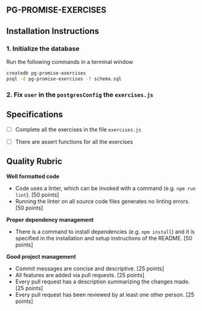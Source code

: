 ## PG-PROMISE-EXERCISES

## Installation Instructions

### 1. Initialize the database
Run the following commands in a terminal window
```bash
createdb pg-promise-exercises
psql -d pg-promise-exercises -f schema.sql
```

### 2. Fix `user` in the `postgresConfig` the `exercises.js`



## Specifications

- [ ] Complete all the exercises in the file `exercises.js`
- [ ] There are assert functions for all the exercises


## Quality Rubric

**Well formatted code**
- Code uses a linter, which can be invoked with a command (e.g. `npm run lint`). [50 points]
- Running the linter on all source code files generates no linting errors. [50 points]

**Proper dependency management**
- There is a command to install dependencies (e.g. `npm install`) and it is specified in the installation and setup instructions of the README. [50 points]

**Good project management**
- Commit messages are concise and descriptive. [25 points]
- All features are added via pull requests. [25 points]
- Every pull request has a description summarizing the changes made. [25 points]
- Every pull request has been reviewed by at least one other person. [25 points]

